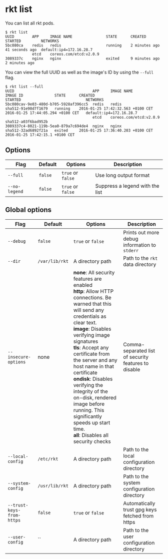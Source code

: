 # rkt list

You can list all rkt pods.

```
$ rkt list
UUID        APP     IMAGE NAME               STATE      CREATED        STARTED         NETWORKS
5bc080ca    redis   redis                    running    2 minutes ago  41 seconds ago  default:ip4=172.16.28.7
            etcd    coreos.com/etcd:v2.0.9
3089337c    nginx   nginx                    exited     9 minutes ago  2 minutes ago
```

You can view the full UUID as well as the image's ID by using the `--full` flag.

```
$ rkt list --full
UUID                                   APP     IMAGE NAME              IMAGE ID              STATE      CREATED                             STARTED                             NETWORKS
5bc080cav-9e03-480d-b705-5928af396cc5  redis   redis                   sha512-91e98d7f1679   running    2016-01-25 17:42:32.563 +0100 CET   2016-01-25 17:44:05.294 +0100 CET   default:ip4=172.16.28.7
                                       etcd    coreos.com/etcd:v2.0.9  sha512-a03f6bad952b
3089337c4-8021-119b-5ea0-879a7c694de4  nginx   nginx                   sha512-32ad6892f21a   exited     2016-01-25 17:36:40.203 +0100 CET   2016-01-25 17:42:15.1 +0100 CET
```

## Options

| Flag | Default | Options | Description |
| --- | --- | --- | --- |
| `--full` |  `false` | `true` or `false` | Use long output format |
| `--no-legend` |  `false` | `true` or `false` | Suppress a legend with the list |

## Global options

| Flag | Default | Options | Description |
| --- | --- | --- | --- |
| `--debug` |  `false` | `true` or `false` | Prints out more debug information to `stderr` |
| `--dir` | `/var/lib/rkt` | A directory path | Path to the `rkt` data directory |
| `--insecure-options` |  none | **none**: All security features are enabled<br/>**http**: Allow HTTP connections. Be warned that this will send any credentials as clear text.<br/>**image**: Disables verifying image signatures<br/>**tls**: Accept any certificate from the server and any host name in that certificate<br/>**ondisk**: Disables verifying the integrity of the on-disk, rendered image before running. This significantly speeds up start time.<br/>**all**: Disables all security checks | Comma-separated list of security features to disable |
| `--local-config` |  `/etc/rkt` | A directory path | Path to the local configuration directory |
| `--system-config` |  `/usr/lib/rkt` | A directory path | Path to the system configuration directory |
| `--trust-keys-from-https` |  `false` | `true` or `false` | Automatically trust gpg keys fetched from https |
| `--user-config` |  `` | A directory path | Path to the user configuration directory |
